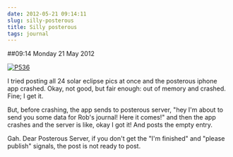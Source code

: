 ```yaml
---
date: 2012-05-21 09:14:11
slug: silly-posterous
title: Silly posterous
tags: journal
---
```


##09:14 Monday 21 May 2012

[![P536](http://getfile3.posterous.com/getfile/files.posterous.com/thunderrabbit/jAyEDhJmnycdjwiioIpirflnIqfljlbBpAmoDIBpggIohDupDBghoqHIgnIb/p536.jpg.scaled500.jpg)](http://getfile8.posterous.com/getfile/files.posterous.com/thunderrabbit/jAyEDhJmnycdjwiioIpirflnIqfljlbBpAmoDIBpggIohDupDBghoqHIgnIb/p536.jpg.scaled1000.jpg)

I tried posting all 24 solar eclipse pics at once and the posterous iphone app crashed.  Okay, not good, but fair enough: out of memory and crashed.  Fine; I get it. 

But, before crashing, the app sends to posterous server, "hey I'm about to send you some data for Rob's journal!  Here it comes!" and then the app crashes and the server is like, okay I got it!  And posts the empty entry. 

Gah.   Dear Posterous Server, if you don't get the "I'm finished" and "please publish" signals, the post is not ready to post.
